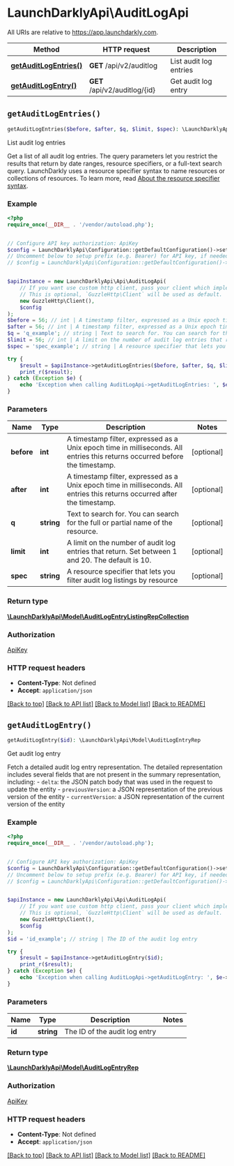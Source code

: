 # LaunchDarklyApi\AuditLogApi

All URIs are relative to https://app.launchdarkly.com.

Method | HTTP request | Description
------------- | ------------- | -------------
[**getAuditLogEntries()**](AuditLogApi.md#getAuditLogEntries) | **GET** /api/v2/auditlog | List audit log entries
[**getAuditLogEntry()**](AuditLogApi.md#getAuditLogEntry) | **GET** /api/v2/auditlog/{id} | Get audit log entry


## `getAuditLogEntries()`

```php
getAuditLogEntries($before, $after, $q, $limit, $spec): \LaunchDarklyApi\Model\AuditLogEntryListingRepCollection
```

List audit log entries

Get a list of all audit log entries. The query parameters let you restrict the results that return by date ranges, resource specifiers, or a full-text search query.  LaunchDarkly uses a resource specifier syntax to name resources or collections of resources. To learn more, read [About the resource specifier syntax](https://docs.launchdarkly.com/home/account/role-resources#about-the-resource-specifier-syntax).

### Example

```php
<?php
require_once(__DIR__ . '/vendor/autoload.php');


// Configure API key authorization: ApiKey
$config = LaunchDarklyApi\Configuration::getDefaultConfiguration()->setApiKey('Authorization', 'YOUR_API_KEY');
// Uncomment below to setup prefix (e.g. Bearer) for API key, if needed
// $config = LaunchDarklyApi\Configuration::getDefaultConfiguration()->setApiKeyPrefix('Authorization', 'Bearer');


$apiInstance = new LaunchDarklyApi\Api\AuditLogApi(
    // If you want use custom http client, pass your client which implements `GuzzleHttp\ClientInterface`.
    // This is optional, `GuzzleHttp\Client` will be used as default.
    new GuzzleHttp\Client(),
    $config
);
$before = 56; // int | A timestamp filter, expressed as a Unix epoch time in milliseconds.  All entries this returns occurred before the timestamp.
$after = 56; // int | A timestamp filter, expressed as a Unix epoch time in milliseconds. All entries this returns occurred after the timestamp.
$q = 'q_example'; // string | Text to search for. You can search for the full or partial name of the resource.
$limit = 56; // int | A limit on the number of audit log entries that return. Set between 1 and 20. The default is 10.
$spec = 'spec_example'; // string | A resource specifier that lets you filter audit log listings by resource

try {
    $result = $apiInstance->getAuditLogEntries($before, $after, $q, $limit, $spec);
    print_r($result);
} catch (Exception $e) {
    echo 'Exception when calling AuditLogApi->getAuditLogEntries: ', $e->getMessage(), PHP_EOL;
}
```

### Parameters

Name | Type | Description  | Notes
------------- | ------------- | ------------- | -------------
 **before** | **int**| A timestamp filter, expressed as a Unix epoch time in milliseconds.  All entries this returns occurred before the timestamp. | [optional]
 **after** | **int**| A timestamp filter, expressed as a Unix epoch time in milliseconds. All entries this returns occurred after the timestamp. | [optional]
 **q** | **string**| Text to search for. You can search for the full or partial name of the resource. | [optional]
 **limit** | **int**| A limit on the number of audit log entries that return. Set between 1 and 20. The default is 10. | [optional]
 **spec** | **string**| A resource specifier that lets you filter audit log listings by resource | [optional]

### Return type

[**\LaunchDarklyApi\Model\AuditLogEntryListingRepCollection**](../Model/AuditLogEntryListingRepCollection.md)

### Authorization

[ApiKey](../../README.md#ApiKey)

### HTTP request headers

- **Content-Type**: Not defined
- **Accept**: `application/json`

[[Back to top]](#) [[Back to API list]](../../README.md#endpoints)
[[Back to Model list]](../../README.md#models)
[[Back to README]](../../README.md)

## `getAuditLogEntry()`

```php
getAuditLogEntry($id): \LaunchDarklyApi\Model\AuditLogEntryRep
```

Get audit log entry

Fetch a detailed audit log entry representation. The detailed representation includes several fields that are not present in the summary representation, including:  - `delta`: the JSON patch body that was used in the request to update the entity - `previousVersion`: a JSON representation of the previous version of the entity - `currentVersion`: a JSON representation of the current version of the entity

### Example

```php
<?php
require_once(__DIR__ . '/vendor/autoload.php');


// Configure API key authorization: ApiKey
$config = LaunchDarklyApi\Configuration::getDefaultConfiguration()->setApiKey('Authorization', 'YOUR_API_KEY');
// Uncomment below to setup prefix (e.g. Bearer) for API key, if needed
// $config = LaunchDarklyApi\Configuration::getDefaultConfiguration()->setApiKeyPrefix('Authorization', 'Bearer');


$apiInstance = new LaunchDarklyApi\Api\AuditLogApi(
    // If you want use custom http client, pass your client which implements `GuzzleHttp\ClientInterface`.
    // This is optional, `GuzzleHttp\Client` will be used as default.
    new GuzzleHttp\Client(),
    $config
);
$id = 'id_example'; // string | The ID of the audit log entry

try {
    $result = $apiInstance->getAuditLogEntry($id);
    print_r($result);
} catch (Exception $e) {
    echo 'Exception when calling AuditLogApi->getAuditLogEntry: ', $e->getMessage(), PHP_EOL;
}
```

### Parameters

Name | Type | Description  | Notes
------------- | ------------- | ------------- | -------------
 **id** | **string**| The ID of the audit log entry |

### Return type

[**\LaunchDarklyApi\Model\AuditLogEntryRep**](../Model/AuditLogEntryRep.md)

### Authorization

[ApiKey](../../README.md#ApiKey)

### HTTP request headers

- **Content-Type**: Not defined
- **Accept**: `application/json`

[[Back to top]](#) [[Back to API list]](../../README.md#endpoints)
[[Back to Model list]](../../README.md#models)
[[Back to README]](../../README.md)
